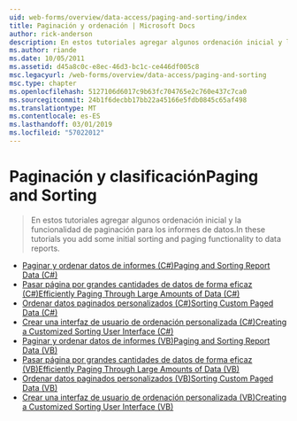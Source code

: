 ```yaml
---
uid: web-forms/overview/data-access/paging-and-sorting/index
title: Paginación y ordenación | Microsoft Docs
author: rick-anderson
description: En estos tutoriales agregar algunos ordenación inicial y la funcionalidad de paginación para los informes de datos.
ms.author: riande
ms.date: 10/05/2011
ms.assetid: d45a8c0c-e8ec-46d3-bc1c-ce446df005c8
msc.legacyurl: /web-forms/overview/data-access/paging-and-sorting
msc.type: chapter
ms.openlocfilehash: 5127106d6017c9b63fc704765e2c760e437c7ca0
ms.sourcegitcommit: 24b1f6decbb17bb22a45166e5fdb0845c65af498
ms.translationtype: MT
ms.contentlocale: es-ES
ms.lasthandoff: 03/01/2019
ms.locfileid: "57022012"
---
```

<a name="paging-and-sorting"></a><span data-ttu-id="18d22-103">Paginación y clasificación</span><span class="sxs-lookup"><span data-stu-id="18d22-103">Paging and Sorting</span></span>
====================
> <span data-ttu-id="18d22-104">En estos tutoriales agregar algunos ordenación inicial y la funcionalidad de paginación para los informes de datos.</span><span class="sxs-lookup"><span data-stu-id="18d22-104">In these tutorials you add some initial sorting and paging functionality to data reports.</span></span>


- [<span data-ttu-id="18d22-105">Paginar y ordenar datos de informes (C#)</span><span class="sxs-lookup"><span data-stu-id="18d22-105">Paging and Sorting Report Data (C#)</span></span>](paging-and-sorting-report-data-cs.md)
- [<span data-ttu-id="18d22-106">Pasar página por grandes cantidades de datos de forma eficaz (C#)</span><span class="sxs-lookup"><span data-stu-id="18d22-106">Efficiently Paging Through Large Amounts of Data (C#)</span></span>](efficiently-paging-through-large-amounts-of-data-cs.md)
- [<span data-ttu-id="18d22-107">Ordenar datos paginados personalizados (C#)</span><span class="sxs-lookup"><span data-stu-id="18d22-107">Sorting Custom Paged Data (C#)</span></span>](sorting-custom-paged-data-cs.md)
- [<span data-ttu-id="18d22-108">Crear una interfaz de usuario de ordenación personalizada (C#)</span><span class="sxs-lookup"><span data-stu-id="18d22-108">Creating a Customized Sorting User Interface (C#)</span></span>](creating-a-customized-sorting-user-interface-cs.md)
- [<span data-ttu-id="18d22-109">Paginar y ordenar datos de informes (VB)</span><span class="sxs-lookup"><span data-stu-id="18d22-109">Paging and Sorting Report Data (VB)</span></span>](paging-and-sorting-report-data-vb.md)
- [<span data-ttu-id="18d22-110">Pasar página por grandes cantidades de datos de forma eficaz (VB)</span><span class="sxs-lookup"><span data-stu-id="18d22-110">Efficiently Paging Through Large Amounts of Data (VB)</span></span>](efficiently-paging-through-large-amounts-of-data-vb.md)
- [<span data-ttu-id="18d22-111">Ordenar datos paginados personalizados (VB)</span><span class="sxs-lookup"><span data-stu-id="18d22-111">Sorting Custom Paged Data (VB)</span></span>](sorting-custom-paged-data-vb.md)
- [<span data-ttu-id="18d22-112">Crear una interfaz de usuario de ordenación personalizada (VB)</span><span class="sxs-lookup"><span data-stu-id="18d22-112">Creating a Customized Sorting User Interface (VB)</span></span>](creating-a-customized-sorting-user-interface-vb.md)
